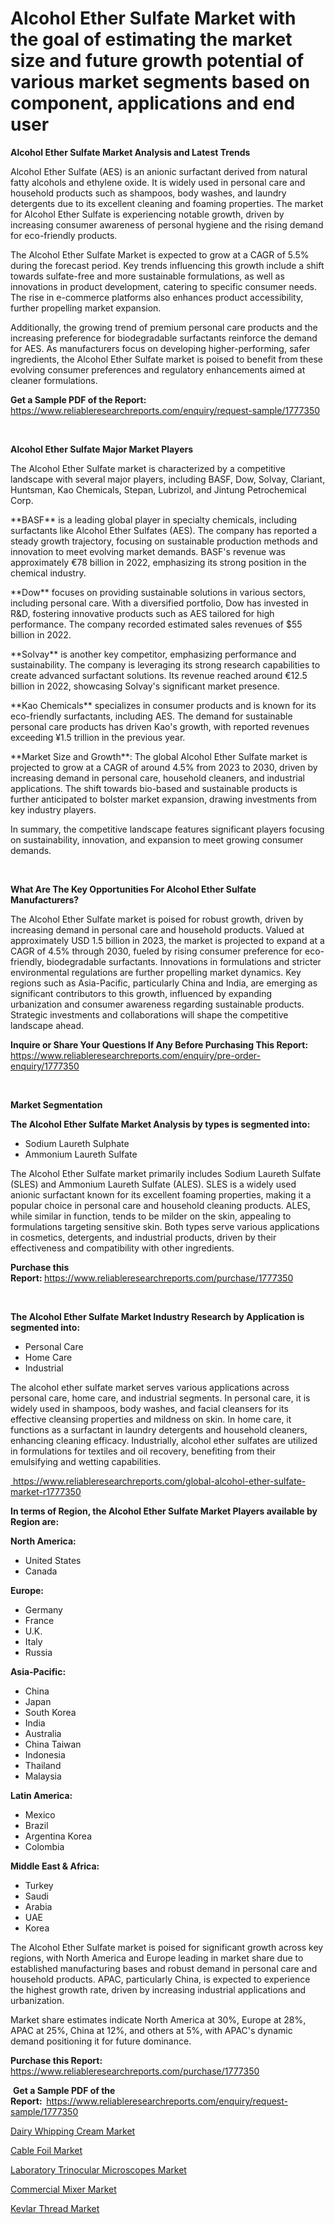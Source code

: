 <p><h1>Alcohol Ether Sulfate Market with the goal of estimating the market size and future growth potential of various market segments based on component, applications and end user</h1></p><p><strong>Alcohol Ether Sulfate Market Analysis and Latest Trends</strong></p>
<p><p>Alcohol Ether Sulfate (AES) is an anionic surfactant derived from natural fatty alcohols and ethylene oxide. It is widely used in personal care and household products such as shampoos, body washes, and laundry detergents due to its excellent cleaning and foaming properties. The market for Alcohol Ether Sulfate is experiencing notable growth, driven by increasing consumer awareness of personal hygiene and the rising demand for eco-friendly products.</p><p>The Alcohol Ether Sulfate Market is expected to grow at a CAGR of 5.5% during the forecast period. Key trends influencing this growth include a shift towards sulfate-free and more sustainable formulations, as well as innovations in product development, catering to specific consumer needs. The rise in e-commerce platforms also enhances product accessibility, further propelling market expansion. </p><p>Additionally, the growing trend of premium personal care products and the increasing preference for biodegradable surfactants reinforce the demand for AES. As manufacturers focus on developing higher-performing, safer ingredients, the Alcohol Ether Sulfate market is poised to benefit from these evolving consumer preferences and regulatory enhancements aimed at cleaner formulations.</p></p>
<p><strong>Get a Sample PDF of the Report:&nbsp;</strong> <a href="https://www.reliableresearchreports.com/enquiry/request-sample/1777350?utm_campaign=2221&utm_medium=2&utm_source=Github&utm_content=ia&utm_term=30012025&utm_id=alcohol-ether-sulfate">https://www.reliableresearchreports.com/enquiry/request-sample/1777350</a></p>
<p>&nbsp;</p>
<p><strong>Alcohol Ether Sulfate Major Market Players</strong></p>
<p><p>The Alcohol Ether Sulfate market is characterized by a competitive landscape with several major players, including BASF, Dow, Solvay, Clariant, Huntsman, Kao Chemicals, Stepan, Lubrizol, and Jintung Petrochemical Corp. </p><p>**BASF** is a leading global player in specialty chemicals, including surfactants like Alcohol Ether Sulfates (AES). The company has reported a steady growth trajectory, focusing on sustainable production methods and innovation to meet evolving market demands. BASF's revenue was approximately €78 billion in 2022, emphasizing its strong position in the chemical industry.</p><p>**Dow** focuses on providing sustainable solutions in various sectors, including personal care. With a diversified portfolio, Dow has invested in R&D, fostering innovative products such as AES tailored for high performance. The company recorded estimated sales revenues of $55 billion in 2022.</p><p>**Solvay** is another key competitor, emphasizing performance and sustainability. The company is leveraging its strong research capabilities to create advanced surfactant solutions. Its revenue reached around €12.5 billion in 2022, showcasing Solvay's significant market presence.</p><p>**Kao Chemicals** specializes in consumer products and is known for its eco-friendly surfactants, including AES. The demand for sustainable personal care products has driven Kao's growth, with reported revenues exceeding ¥1.5 trillion in the previous year. </p><p>**Market Size and Growth**: The global Alcohol Ether Sulfate market is projected to grow at a CAGR of around 4.5% from 2023 to 2030, driven by increasing demand in personal care, household cleaners, and industrial applications. The shift towards bio-based and sustainable products is further anticipated to bolster market expansion, drawing investments from key industry players. </p><p>In summary, the competitive landscape features significant players focusing on sustainability, innovation, and expansion to meet growing consumer demands.</p></p>
<p>&nbsp;</p>
<p><strong>What Are The Key Opportunities For Alcohol Ether Sulfate Manufacturers?</strong></p>
<p><p>The Alcohol Ether Sulfate market is poised for robust growth, driven by increasing demand in personal care and household products. Valued at approximately USD 1.5 billion in 2023, the market is projected to expand at a CAGR of 4.5% through 2030, fueled by rising consumer preference for eco-friendly, biodegradable surfactants. Innovations in formulations and stricter environmental regulations are further propelling market dynamics. Key regions such as Asia-Pacific, particularly China and India, are emerging as significant contributors to this growth, influenced by expanding urbanization and consumer awareness regarding sustainable products. Strategic investments and collaborations will shape the competitive landscape ahead.</p></p>
<p><strong>Inquire or Share Your Questions If Any Before Purchasing This Report:</strong> <a href="https://www.reliableresearchreports.com/enquiry/pre-order-enquiry/1777350?utm_campaign=2221&utm_medium=2&utm_source=Github&utm_content=ia&utm_term=30012025&utm_id=alcohol-ether-sulfate">https://www.reliableresearchreports.com/enquiry/pre-order-enquiry/1777350</a></p>
<p>&nbsp;</p>
<p><strong>Market Segmentation</strong></p>
<p><strong>The Alcohol Ether Sulfate Market Analysis by types is segmented into:</strong></p>
<p><ul><li>Sodium Laureth Sulphate</li><li>Ammonium Laureth Sulfate</li></ul></p>
<p><p>The Alcohol Ether Sulfate market primarily includes Sodium Laureth Sulfate (SLES) and Ammonium Laureth Sulfate (ALES). SLES is a widely used anionic surfactant known for its excellent foaming properties, making it a popular choice in personal care and household cleaning products. ALES, while similar in function, tends to be milder on the skin, appealing to formulations targeting sensitive skin. Both types serve various applications in cosmetics, detergents, and industrial products, driven by their effectiveness and compatibility with other ingredients.</p></p>
<p><strong>Purchase this Report:&nbsp;</strong><a href="https://www.reliableresearchreports.com/purchase/1777350?utm_campaign=2221&utm_medium=2&utm_source=Github&utm_content=ia&utm_term=30012025&utm_id=alcohol-ether-sulfate">https://www.reliableresearchreports.com/purchase/1777350</a></p>
<p>&nbsp;</p>
<p><strong>The Alcohol Ether Sulfate Market Industry Research by Application is segmented into:</strong></p>
<p><ul><li>Personal Care</li><li>Home Care</li><li>Industrial</li></ul></p>
<p><p>The alcohol ether sulfate market serves various applications across personal care, home care, and industrial segments. In personal care, it is widely used in shampoos, body washes, and facial cleansers for its effective cleansing properties and mildness on skin. In home care, it functions as a surfactant in laundry detergents and household cleaners, enhancing cleaning efficacy. Industrially, alcohol ether sulfates are utilized in formulations for textiles and oil recovery, benefiting from their emulsifying and wetting capabilities.</p></p>
<p><a href="https://www.reliableresearchreports.com/global-alcohol-ether-sulfate-market-r1777350?utm_campaign=2221&utm_medium=2&utm_source=Github&utm_content=ia&utm_term=30012025&utm_id=alcohol-ether-sulfate">&nbsp;https://www.reliableresearchreports.com/global-alcohol-ether-sulfate-market-r1777350</a></p>
<p><strong>In terms of Region, the Alcohol Ether Sulfate Market Players available by Region are:</strong></p>
<p>
    <p> <strong> North America: </strong>
        <ul>
            <li>United States</li>
            <li>Canada</li>
        </ul>
        </p> 
    <p> <strong> Europe: </strong>
        <ul>
            <li>Germany</li>
            <li>France</li>
            <li>U.K.</li>
            <li>Italy</li>
            <li>Russia</li>
        </ul>
        </p> 
    <p> <strong> Asia-Pacific: </strong>
        <ul>
            <li>China</li>
            <li>Japan</li>
            <li>South Korea</li>
            <li>India</li>
            <li>Australia</li>
            <li>China Taiwan</li>
            <li>Indonesia</li>
            <li>Thailand</li>
            <li>Malaysia</li>
        </ul>
        </p> 
    <p> <strong> Latin America: </strong>
        <ul>
            <li>Mexico</li>
            <li>Brazil</li>
            <li>Argentina Korea</li>
            <li>Colombia</li>
        </ul>
        </p> 
    <p> <strong> Middle East & Africa: </strong>
        <ul>
            <li>Turkey</li>
            <li>Saudi</li>
            <li>Arabia</li>
            <li>UAE</li>
            <li>Korea</li>
        </ul>
    </p>
    </p>
<p><p>The Alcohol Ether Sulfate market is poised for significant growth across key regions, with North America and Europe leading in market share due to established manufacturing bases and robust demand in personal care and household products. APAC, particularly China, is expected to experience the highest growth rate, driven by increasing industrial applications and urbanization. </p><p>Market share estimates indicate North America at 30%, Europe at 28%, APAC at 25%, China at 12%, and others at 5%, with APAC's dynamic demand positioning it for future dominance.</p></p>
<p><strong>Purchase this Report: </strong><a href="https://www.reliableresearchreports.com/purchase/1777350?utm_campaign=2221&utm_medium=2&utm_source=Github&utm_content=ia&utm_term=30012025&utm_id=alcohol-ether-sulfate">https://www.reliableresearchreports.com/purchase/1777350</a></p>
<p>&nbsp;<strong>Get a Sample PDF of the Report:&nbsp;&nbsp;</strong><a href="https://www.reliableresearchreports.com/enquiry/request-sample/1777350?utm_campaign=2221&utm_medium=2&utm_source=Github&utm_content=ia&utm_term=30012025&utm_id=alcohol-ether-sulfate">https://www.reliableresearchreports.com/enquiry/request-sample/1777350</a></p>
<p><strong></strong></p>
<p><p><a href="https://github.com/carylgrinko/Market-Research-Report-List-1/blob/main/dairy-whipping-cream-market.md?utm_campaign=2221&utm_medium=2&utm_source=Github&utm_content=ia&utm_term=30012025&utm_id=alcohol-ether-sulfate">Dairy Whipping Cream Market</a></p><p><a href="https://www.linkedin.com/pulse/cable-foil-market-outlook-share-analysis-growth-trends-forecasts-tkeae?utm_campaign=2221&utm_medium=2&utm_source=Github&utm_content=ia&utm_term=30012025&utm_id=alcohol-ether-sulfate">Cable Foil Market</a></p><p><a href="https://www.linkedin.com/pulse/laboratory-trinocular-microscopes-market-from-20252032-ifnuc?utm_campaign=2221&utm_medium=2&utm_source=Github&utm_content=ia&utm_term=30012025&utm_id=alcohol-ether-sulfate">Laboratory Trinocular Microscopes Market</a></p><p><a href="https://www.linkedin.com/pulse/commercial-mixer-market-forecast-highlights-2025-2032-dlcxe?utm_campaign=2221&utm_medium=2&utm_source=Github&utm_content=ia&utm_term=30012025&utm_id=alcohol-ether-sulfate">Commercial Mixer Market</a></p><p><a href="https://github.com/ziogaskangui96/Market-Research-Report-List-1/blob/main/kevlar-thread-market.md?utm_campaign=2221&utm_medium=2&utm_source=Github&utm_content=ia&utm_term=30012025&utm_id=alcohol-ether-sulfate">Kevlar Thread Market</a></p></p>